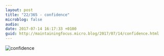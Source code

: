 ```yaml
---
layout: post
title: "22/365 - confidence"
microblog: false
audio: 
date: 2017-07-14 16:17:33 +0100
guid: http://maintainingfocus.micro.blog/2017/07/14/confidence.html
---
```

![confidence](https://f000.backblazeb2.com/file/Roel-Share/confidence.jpg)
